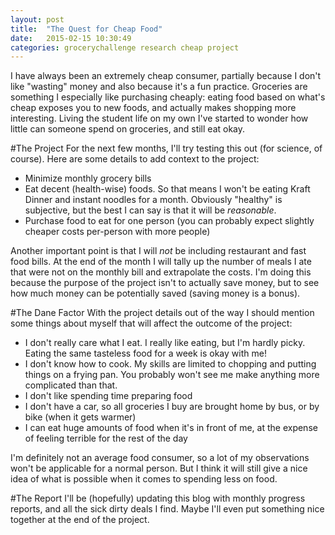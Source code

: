 ```yaml
---
layout: post
title:  "The Quest for Cheap Food"
date:   2015-02-15 10:30:49
categories: grocerychallenge research cheap project
---
```

I have always been an extremely cheap consumer, partially because I don't like "wasting" money and also because it's a fun practice. Groceries are something I especially like purchasing cheaply: eating food based on what's cheap exposes you to new foods, and actually makes shopping more interesting. Living the student life on my own I've started to wonder how little can someone spend on groceries, and still eat okay.

#The Project
For the next few months, I'll try testing this out (for science, of course). Here are some details to add context to the project:

  - Minimize monthly grocery bills
  - Eat decent (health-wise) foods. So that means I won't be eating Kraft Dinner and instant noodles for a month. Obviously "healthy" is subjective, but the best I can say is that it will be _reasonable_.
  - Purchase food to eat for one person (you can probably expect slightly cheaper costs per-person with more people)

Another important point is that I will _not_ be including restaurant and fast food bills. At the end of the month I will tally up the number of meals I ate that were not on the monthly bill and extrapolate the costs. I'm doing this because the purpose of the project isn't to actually save money, but to see how much money can be potentially saved (saving money is a bonus).

#The Dane Factor
With the project details out of the way I should mention some things about myself that will affect the outcome of the project:

  - I don't really care what I eat. I really like eating, but I'm hardly picky. Eating the same tasteless food for a week is okay with me!
  - I don't know how to cook. My skills are limited to chopping and putting things on a frying pan. You probably won't see me make anything more complicated than that.
  - I don't like spending time preparing food
  - I don't have a car, so all groceries I buy are brought home by bus, or by bike (when it gets warmer)
  - I can eat huge amounts of food when it's in front of me, at the expense of feeling terrible for the rest of the day

I'm definitely not an average food consumer, so a lot of my observations won't be applicable for a normal person. But I think it will still give a nice idea of what is possible when it comes to spending less on food.

#The Report
I'll be (hopefully) updating this blog with monthly progress reports, and all the sick dirty deals I find. Maybe I'll even put something nice together at the end of the project.
